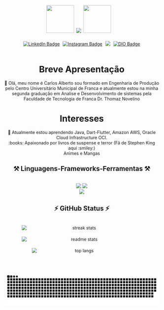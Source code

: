 <div id="header" align="center">
  <div style="display: flex; align-items: center; justify-content: center;">
    <h1 style="margin-right: 20px;">
      <img src="https://media.giphy.com/media/i229PTC8BKt9V9RnwZ/giphy.gif" width="90" height="90" />
      <img src="https://readme-typing-svg.herokuapp.com/?font=Righteous&size=35&center=true&vCenter=true&width=500&height=70&duration=4000&lines=Hello+There!+👋;+I'm+Carlos+Alberto!;" />
      <img src="https://media.giphy.com/media/JzighhW6gGhfmKE0C6/giphy.gif" width="90" height="90" />
    </h1>
  </div>

  <div id="badges" style="display: flex; justify-content: center; align-items: center; gap: 10px;">
    <a href="https://www.linkedin.com/in/carlos-alberto-nascimento-a444b4107">
      <img src="https://img.shields.io/badge/LinkedIn-blue?style=for-the-badge&logo=linkedin&logoColor=white" alt="LinkedIn Badge"/>
    </a>
    <a href="https://www.instagram.com/carlosalbertosn/">
      <img src="https://img.shields.io/badge/Instagram-blueviolet?style=for-the-badge&logo=instagram&logoColor=white" alt="Instagram Badge"/>
    </a>
    <a href="https://stackoverflow.com/users/22089462/carlos-alberto">
      <img src="https://img.shields.io/badge/-Stackoverflow-FE7A16?style=for-the-badge&logo=stack-overflow&logoColor=white"/>
    </a>
    <a href="https://www.dio.me/users/carlosalbertosn_10">
      <img src="https://img.shields.io/badge/DIO-darkred?style=for-the-badge&logo=dio&logoColor=white" alt="DIO Badge"/>
    </a>
  </div>
  
  <img src="https://komarev.com/ghpvc/?username=CarlosASN23&style=flat-square&color=7AB1F0" alt=""/>

</div>

<div id="main" align="center">
<h1>Breve Apresentação</h1> 
<p>👋 Olá, meu nome é Carlos Alberto sou formado em Engenharia de Produção pelo Centro Universitário Municipal de Franca e atualmente estou na minha segunda graduação em Analise e Desenvolvimento de sistemas pela Faculdade de Tecnologia de Franca Dr. Thomaz Novelino</p>
  
<h1>Interesses</h1>
<p>🌱 Atualmente estou aprendendo Java, Dart-Flutter, Amazon AWS, Oracle Cloud Infrastructure OCI.<br>
    :books: Apaixonado por livros de suspense e terror (Fã de Stephen King aqui :smiley:)<br>
      Animes e Mangas</p>

<h2 align="center">⚒️ Linguagens-Frameworks-Ferramentas ⚒️</h2>
<br/>
<div align="center">
    <img src="https://skillicons.dev/icons?i=github,html,css,vue,eclipse,pycharm,flask" />
    <img src="https://skillicons.dev/icons?i=java,javascript,python,spring" /><br>
    <img src="https://skillicons.dev/icons?i=dart,flutter" /><br>
</div>
</div>

<h2 align="center">⚡ GitHub Status ⚡</h2>
<br>
<div align="center" style="display: flex; flex-wrap: wrap; justify-content: center; gap: 20px;">
  <img width=390 src="https://github-readme-streak-stats-salesp07.vercel.app/?user=CarlosASN23&count_private=true&theme=react&border_radius=10" alt="streak stats"/>
  <img width=390 src="https://github-readme-stats-salesp07.vercel.app/api?username=CarlosASN23&count_private=true&show_icons=true&theme=react&rank_icon=github&border_radius=10" alt="readme stats" />
  <img width=325 src="https://github-readme-stats-salesp07.vercel.app/api/top-langs/?username=CarlosASN23&hide=HTML&langs_count=8&layout=compact&theme=react&border_radius=10&size_weight=0.5&count_weight=0.5&exclude_repo=github-readme-stats" alt="top langs" />
</div>

<br/><br/>

<div align="center">
  <picture>
    <source media="(prefers-color-scheme: dark)" srcset="https://raw.githubusercontent.com/CarlosASN23/CarlosASN23/output/github-contribution-grid-snake-dark.svg">
    <source media="(prefers-color-scheme: light)" srcset="https://raw.githubusercontent.com/CarlosASN23/CarlosASN23/output/github-contribution-grid-snake.svg">
    <img alt="github contribution grid snake animation" src="https://raw.githubusercontent.com/CarlosASN23/CarlosASN23/output/github-contribution-grid-snake.svg" width="600" />
  </picture>
</div>
